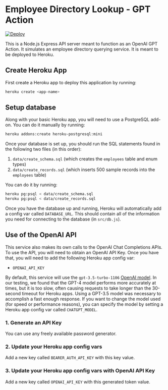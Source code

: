 # Employee Directory Lookup - GPT Action

[![Deploy](https://www.herokucdn.com/deploy/button.svg)](https://heroku.com/deploy)

This is a Node.js Express API server meant to function as an OpenAI GPT Action. It simulates an employee directory querying service. It is meant to be deployed to Heroku.

## Create Heroku App

First create a Heroku app to deploy this application by running:

```sh
heroku create <app-name>
```

## Setup database

Along with your basic Heroku app, you will need to use a PostgreSQL add-on.
You can do it manually by running:

```sh
heroku addons:create heroku-postgresql:mini
```

Once your database is set up, you should run the SQL statements found in the following two files (in this order):

1. `data/create_schema.sql` (which creates the `employees` table and enum types)
2. `data/create_records.sql` (which inserts 500 sample records into the `employees` table)

You can do it by running:

```sh
heroku pg:psql < data/create_schema.sql
heroku pg:psql < data/create_records.sql
```

Once you have the database up and running, Heroku will automatically add a config var called `DATABASE_URL`. This should contain all of the information you need for connecting to the database (in `src/db.js`).

## Use of the OpenAI API

This service also makes its own calls to the OpenAI Chat Completions APIs. To use the API, you will need to obtain an OpenAI API Key. Once you have that, you will need to add the following Heroku app config var:

- `OPENAI_API_KEY`

By default, this service will use the `gpt-3.5-turbo-1106` [OpenAI model](https://platform.openai.com/docs/models/overview). In our testing, we found that the GPT-4 model performs more accurately at times, but it is too slow, often causing requests to take longer than the 30-second timeout for Heroku apps. Using a GPT-3.5 model was necessary to accomplish a fast enough response. If you want to change the model used (for speed or performance reasons), you can specify the model by setting a Heroku app config var called `CHATGPT_MODEL`.

### 1. Generate an API Key

You can use any freely available password generator.

### 2. Update your Heroku app config vars

Add a new key called `BEARER_AUTH_API_KEY` with this key value.

### 3. Update your Heroku app config vars with OpenAI API Key

Add a new key called `OPENAI_API_KEY` with this generated token value.
